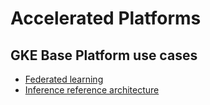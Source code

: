 # Accelerated Platforms

## GKE Base Platform use cases

- [Federated learning](/docs/platforms/gke/base/use-cases/federated-learning/README.md)
- [Inference reference architecture](/docs/platforms/gke/base/use-cases/inference-ref-arch/README.md)
